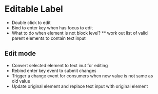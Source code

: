 Editable Label
==============

* Double click to edit
* Bind to enter key when has focus to edit
* What to do when element is not block level?
** work out list of valid parent elements to contain text input

Edit mode
---------

* Convert selected element to text inut for editing
* Rebind enter key event to submit changes
* Trigger a change event for consumers when new value is not same as old value
* Update original element and replace text input with original element
